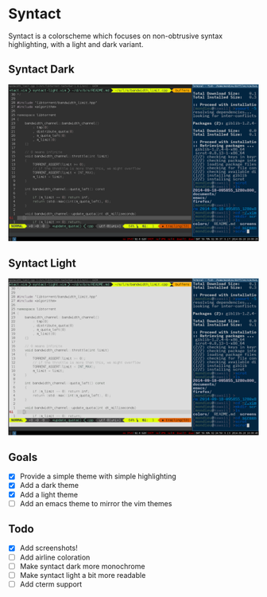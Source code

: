 # Syntact
Syntact is a colorscheme which focuses on non-obtrusive syntax highlighting, with a light and dark variant.
## Syntact Dark
![Syntact Dark](./screens/syntact_dark.png "Syntact Dark") 
## Syntact Light
![Syntact Light](./screens/syntact_light.png "Syntact Dark") 
## Goals
- [x] Provide a simple theme with simple highlighting
- [x] Add a dark theme
- [x] Add a light theme
- [ ] Add an emacs theme to mirror the vim themes

## Todo
- [x] Add screenshots!
- [ ] Add airline coloration
- [ ] Make syntact dark more monochrome
- [ ] Make syntact light a bit more readable
- [ ] Add cterm support
